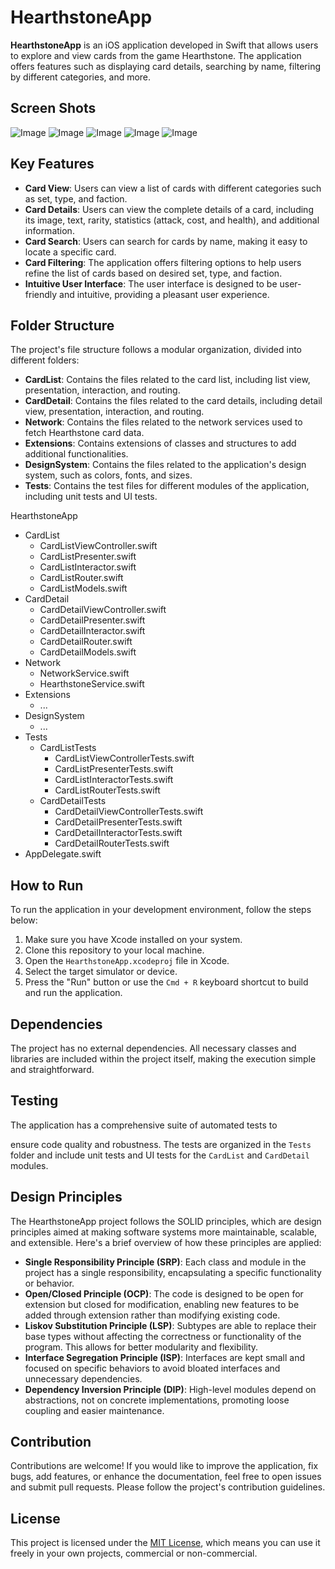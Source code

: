 # HearthstoneApp

**HearthstoneApp** is an iOS application developed in Swift that allows users to explore and view cards from the game Hearthstone. The application offers features such as displaying card details, searching by name, filtering by different categories, and more.

##  Screen Shots
![Image](https://user-images.githubusercontent.com/1376829/241590897-629d6611-5102-4de8-9113-0b951d85c07f.png)
![Image](https://user-images.githubusercontent.com/1376829/241590899-6e0751e9-2e47-4262-ac84-cf535a218794.png)
![Image](https://user-images.githubusercontent.com/1376829/241590898-825e3f5b-4f41-4c0b-abee-c5ac201ad544.png)
![Image](https://user-images.githubusercontent.com/1376829/241590896-5067d55a-0dd6-4a60-98f0-9d4d4153e904.png)
![Image](https://user-images.githubusercontent.com/1376829/241590895-21c2690e-2cdf-411c-956e-7eedc8d62c60.png)

## Key Features

- **Card View**: Users can view a list of cards with different categories such as set, type, and faction.
- **Card Details**: Users can view the complete details of a card, including its image, text, rarity, statistics (attack, cost, and health), and additional information.
- **Card Search**: Users can search for cards by name, making it easy to locate a specific card.
- **Card Filtering**: The application offers filtering options to help users refine the list of cards based on desired set, type, and faction.
- **Intuitive User Interface**: The user interface is designed to be user-friendly and intuitive, providing a pleasant user experience.

## Folder Structure

The project's file structure follows a modular organization, divided into different folders:

- **CardList**: Contains the files related to the card list, including list view, presentation, interaction, and routing.
- **CardDetail**: Contains the files related to the card details, including detail view, presentation, interaction, and routing.
- **Network**: Contains the files related to the network services used to fetch Hearthstone card data.
- **Extensions**: Contains extensions of classes and structures to add additional functionalities.
- **DesignSystem**: Contains the files related to the application's design system, such as colors, fonts, and sizes.
- **Tests**: Contains the test files for different modules of the application, including unit tests and UI tests.

HearthstoneApp
- CardList
  - CardListViewController.swift
  - CardListPresenter.swift
  - CardListInteractor.swift
  - CardListRouter.swift
  - CardListModels.swift
- CardDetail
  - CardDetailViewController.swift
  - CardDetailPresenter.swift
  - CardDetailInteractor.swift
  - CardDetailRouter.swift
  - CardDetailModels.swift
- Network
  - NetworkService.swift
  - HearthstoneService.swift
- Extensions
  - ...
- DesignSystem
  - ...
- Tests
  - CardListTests
    - CardListViewControllerTests.swift
    - CardListPresenterTests.swift
    - CardListInteractorTests.swift
    - CardListRouterTests.swift
  - CardDetailTests
    - CardDetailViewControllerTests.swift
    - CardDetailPresenterTests.swift
    - CardDetailInteractorTests.swift
    - CardDetailRouterTests.swift
- AppDelegate.swift

## How to Run

To run the application in your development environment, follow the steps below:

1. Make sure you have Xcode installed on your system.
2. Clone this repository to your local machine.
3. Open the `HearthstoneApp.xcodeproj` file in Xcode.
4. Select the target simulator or device.
5. Press the "Run" button or use the `Cmd + R` keyboard shortcut to build and run the application.

## Dependencies

The project has no external dependencies. All necessary classes and libraries are included within the project itself, making the execution simple and straightforward.

## Testing

The application has a comprehensive suite of automated tests to

 ensure code quality and robustness. The tests are organized in the `Tests` folder and include unit tests and UI tests for the `CardList` and `CardDetail` modules.

## Design Principles

The HearthstoneApp project follows the SOLID principles, which are design principles aimed at making software systems more maintainable, scalable, and extensible. Here's a brief overview of how these principles are applied:

- **Single Responsibility Principle (SRP)**: Each class and module in the project has a single responsibility, encapsulating a specific functionality or behavior.
- **Open/Closed Principle (OCP)**: The code is designed to be open for extension but closed for modification, enabling new features to be added through extension rather than modifying existing code.
- **Liskov Substitution Principle (LSP)**: Subtypes are able to replace their base types without affecting the correctness or functionality of the program. This allows for better modularity and flexibility.
- **Interface Segregation Principle (ISP)**: Interfaces are kept small and focused on specific behaviors to avoid bloated interfaces and unnecessary dependencies.
- **Dependency Inversion Principle (DIP)**: High-level modules depend on abstractions, not on concrete implementations, promoting loose coupling and easier maintenance.

## Contribution

Contributions are welcome! If you would like to improve the application, fix bugs, add features, or enhance the documentation, feel free to open issues and submit pull requests. Please follow the project's contribution guidelines.

## License

This project is licensed under the [MIT License](LICENSE), which means you can use it freely in your own projects, commercial or non-commercial.
